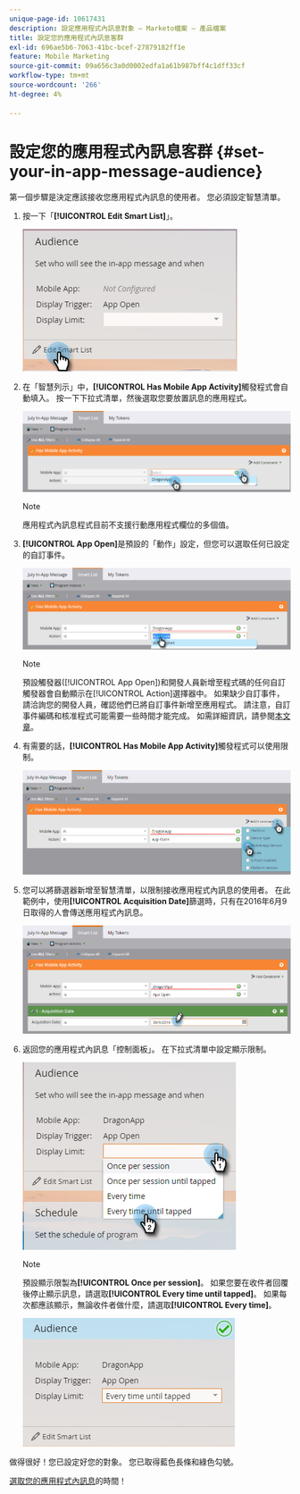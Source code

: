 ```yaml
---
unique-page-id: 10617431
description: 設定應用程式內訊息對象 — Marketo檔案 — 產品檔案
title: 設定您的應用程式內訊息客群
exl-id: 696ae5b6-7063-41bc-bcef-27879182ff1e
feature: Mobile Marketing
source-git-commit: 09a656c3a0d0002edfa1a61b987bff4c1dff33cf
workflow-type: tm+mt
source-wordcount: '266'
ht-degree: 4%

---
```


# 設定您的應用程式內訊息客群 {#set-your-in-app-message-audience}

第一個步驟是決定應該接收您應用程式內訊息的使用者。 您必須設定智慧清單。

1. 按一下「**[!UICONTROL Edit Smart List]**」。

   ![](assets/image2016-5-9-15-3a15-3a7.png)

1. 在「智慧列示」中，**[!UICONTROL Has Mobile App Activity]**&#x200B;觸發程式會自動填入。 按一下下拉式清單，然後選取您要放置訊息的應用程式。

   ![](assets/image2016-5-9-15-3a18-3a10.png)

   >[!NOTE]
   >
   >應用程式內訊息程式目前不支援行動應用程式欄位的多個值。

1. **[!UICONTROL App Open]**&#x200B;是預設的「動作」設定，但您可以選取任何已設定的自訂事件。

   ![](assets/image2016-5-9-15-3a20-3a23.png)

   >[!NOTE]
   >
   >預設觸發器([!UICONTROL App Open])和開發人員新增至程式碼的任何自訂觸發器會自動顯示在[!UICONTROL Action]選擇器中。 如果缺少自訂事件，請洽詢您的開發人員，確認他們已將自訂事件新增至應用程式。 請注意，自訂事件編碼和核准程式可能需要一些時間才能完成。 如需詳細資訊，請參閱[本文章](/help/marketo/product-docs/mobile-marketing/admin/before-you-create-push-notifications-and-in-app-messages.md)。

1. 有需要的話，**[!UICONTROL Has Mobile App Activity]**&#x200B;觸發程式可以使用限制。

   ![](assets/image2016-5-9-15-3a22-3a27.png)

1. 您可以將篩選器新增至智慧清單，以限制接收應用程式內訊息的使用者。 在此範例中，使用&#x200B;**[!UICONTROL Acquisition Date]**&#x200B;篩選時，只有在2016年6月9日取得的人會傳送應用程式內訊息。

   ![](assets/image2016-5-9-15-3a26-3a2.png)

1. 返回您的應用程式內訊息「控制面板」。 在下拉式清單中設定顯示限制。

   ![](assets/image2016-5-9-15-3a30-3a35.png)

   >[!NOTE]
   >
   >預設顯示限製為&#x200B;**[!UICONTROL Once per session]**。 如果您要在收件者回覆後停止顯示訊息，請選取&#x200B;**[!UICONTROL Every time until tapped]**。 如果每次都應該顯示，無論收件者做什麼，請選取&#x200B;**[!UICONTROL Every time]**。

   ![](assets/image2016-5-9-15-3a32-3a6.png)

做得很好！您已設定好您的對象。 您已取得藍色長條和綠色勾號。

[選取您的應用程式內訊息](/help/marketo/product-docs/mobile-marketing/in-app-messages/sending-your-in-app-message/select-your-in-app-message.md)的時間！
